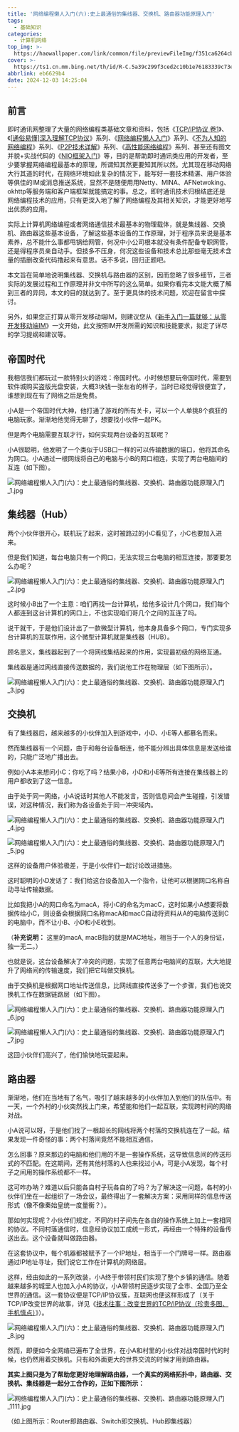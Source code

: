 ```yaml
---
title: '网络编程懒人入门(六):史上最通俗的集线器、交换机、路由器功能原理入门'
tags:
  - 基础知识
categories:
  - 计算机网络
top_img: >-
  https://haowallpaper.com/link/common/file/previewFileImg/f351ca6264cb84d5053926824a04634af351ca6264cb84d5053926824a04634a
cover: >-
  https://ts1.cn.mm.bing.net/th/id/R-C.5a39c299f3ced2c10b1e76183339c73e?rik=y1GjYN9iv1utPw&riu=http%3a%2f%2fimg.aiimg.com%2fuploads%2fuserup%2f0909%2f1102045635U.jpg&ehk=FmHrFX4Y2W1j2BOzHgGIDqMdZZtwbi48iYjATaOCDko%3d&risl=&pid=ImgRaw&r=0
abbrlink: eb6629b4
date: 2024-12-03 14:25:04
---
```

## 前言

即时通讯网整理了大量的网络编程类基础文章和资料，包括《[TCP/IP协议 卷1](http://www.52im.net/topic-tcpipvol1.html?mobile=no)》、《[[通俗易懂\]深入理解TCP协议](http://www.52im.net/thread-513-1-1.html)》系列、《[网络编程懒人入门](http://www.52im.net/thread-1095-1-1.html)》系列、《[不为人知的网络编程](http://www.52im.net/thread-1003-1-1.html)》系列、《[P2P技术详解](http://www.52im.net/thread-50-1-1.html)》系列、《[高性能网络编程](http://www.52im.net/thread-561-1-1.html)》系列、甚至还有图文并貌+实战代码的《[NIO框架入门](http://www.52im.net/thread-367-1-1.html)》等，目的是帮助即时通讯类应用的开发者，至少要掌握网络编程最基本的原理，所谓知其然更要知其所以然。尤其现在移动网络大行其道的时代，在网络环境如此复杂的情况下，能写好一套技术精湛、用户体验等俱佳的IM或消息推送系统，显然不是随便用用Netty、MINA、AFNetwoking、okhttp等服务端和客户端框架就能搞定的事。总之，即时通讯技术归根结底还是网络编程技术的应用，只有更深入地了解了网络编程及其相关知识，才能更好地写出优质的应用。

实际上计算机网络编程或者网络通信技术最基本的物理载体，就是集线器、交换机、路由器这些基本设备，了解这些基本设备的工作原理，对于程序员来说是基本素养，总不能什么事都甩锅给网管，何况中小公司根本就没有条件配备专职网管，还是得程序员亲自动手。但技多不压身，何况这些设备和技术总比那些毫无技术含量的插删改查代码撸起来有意思。话不多说，回归正题吧。

本文旨在简单地说明集线器、交换机与路由器的区别，因而忽略了很多细节，三者实际的发展过程和工作原理并非文中所写的这么简单。如果你看完本文能大概了解到三者的异同，本文的目的就达到了。至于更具体的技术问题，欢迎在留言中探讨。

另外，如果您正打算从零开发移动端IM，则建议您从《[新手入门一篇就够：从零开发移动端IM](http://www.52im.net/thread-464-1-1.html)》一文开始，此文按照IM开发所需的知识和技能要求，拟定了详尽的学习提纲和建议等。

## 帝国时代

我相信我们都玩过一款特别火的游戏：帝国时代。小时候想要玩帝国时代，需要到软件城购买盗版光盘安装，大概3块钱一张左右的样子，当时已经觉得很便宜了，谁想到现在有了网络之后是免费。

小A是一个帝国时代大神，他打通了游戏的所有关卡，可以一个人单挑8个疯狂的电脑玩家。渐渐地他觉得无聊了，想要找小伙伴一起PK。

但是两个电脑需要互联才行，如何实现两台设备的互联呢？

小A很聪明，他发明了一个类似于USB口一样的可以传输数据的端口，他将其命名为网口。小A通过一根网线将自己的电脑与小B的网口相连，实现了两台电脑间的互连（如下图）。

![网络编程懒人入门(六)：史上最通俗的集线器、交换机、路由器功能原理入门_1.jpg](https://cdn.jsdelivr.net/gh/KNeegcyao/picdemo/img/111603u5r6d30yrkbh5c5r.jpg)

## 集线器（Hub）

两个小伙伴很开心，联机玩了起来，这时被路过的小C看见了，小C也要加入进来。

但是我们知道，每台电脑只有一个网口，无法实现三台电脑的相互连接，那要要怎么办呢？

![网络编程懒人入门(六)：史上最通俗的集线器、交换机、路由器功能原理入门_2.jpg](https://cdn.jsdelivr.net/gh/KNeegcyao/picdemo/img/111637btccrju7bjj7vprg.jpg)

这时候小B出了一个主意：咱们再找一台计算机，给他多设计几个网口，我们每个人都连到这台计算机的网口上，不也实现咱们哥几个之间的互连了吗。

说干就干，于是他们设计出了一款微型计算机，他本身具备多个网口，专门实现多台计算机的互联作用，这个微型计算机就是集线器（HUB）。

顾名思义，集线器起到了一个将网线集结起来的作用，实现最初级的网络互通。

集线器是通过网线直接传送数据的，我们说他工作在物理层（如下图所示）。

![网络编程懒人入门(六)：史上最通俗的集线器、交换机、路由器功能原理入门_3.jpg](https://cdn.jsdelivr.net/gh/KNeegcyao/picdemo/img/111710hg899krzx82cgxt8.jpg)

## 交换机

有了集线器后，越来越多的小伙伴加入到游戏中，小D、小E等人都慕名而来。

然而集线器有一个问题，由于和每台设备相连，他不能分辨出具体信息是发送给谁的，只能广泛地广播出去。

例如小A本来想问小C：你吃了吗？结果小B，小D和小E等所有连接在集线器上的用户都收到了这一信息。

由于处于同一网络，小A说话时其他人不能发言，否则信息间会产生碰撞，引发错误，对这种情况，我们称为各设备处于同一冲突域内。

![网络编程懒人入门(六)：史上最通俗的集线器、交换机、路由器功能原理入门_4.jpg](https://cdn.jsdelivr.net/gh/KNeegcyao/picdemo/img/112050m7sh5xsxx45ehl6z.jpg)

![网络编程懒人入门(六)：史上最通俗的集线器、交换机、路由器功能原理入门_5.jpg](https://cdn.jsdelivr.net/gh/KNeegcyao/picdemo/img/112050qzmuu4i428xu2u8q.jpg)

这样的设备用户体验极差，于是小伙伴们一起讨论改进措施。

这时聪明的小D发话了：我们给这台设备加入一个指令，让他可以根据网口名称自动寻址传输数据。

比如我把小A的网口命名为macA，将小C的命名为macC，这时如果小A想要将数据传给小C，则设备会根据网口名称macA和macC自动将资料从A的电脑传送到C的电脑中，而不让小B、小D和小E收到。

（**补充说明：** 这里的macA, macB指的就是MAC地址，相当于一个人的身份证，独一无二。）

也就是说，这台设备解决了冲突的问题，实现了任意两台电脑间的互联，大大地提升了网络间的传输速度，我们把它叫做交换机。

由于交换机是根据网口地址传送信息，比网线直接传送多了一个步骤，我们也说交换机工作在数据链路层（如下图）。

![网络编程懒人入门(六)：史上最通俗的集线器、交换机、路由器功能原理入门_6.jpg](https://cdn.jsdelivr.net/gh/KNeegcyao/picdemo/img/112051srt9cff99irxggmn.jpg)

![网络编程懒人入门(六)：史上最通俗的集线器、交换机、路由器功能原理入门_7.jpg](https://cdn.jsdelivr.net/gh/KNeegcyao/picdemo/img/112051wa7ggnym17gaj01k.jpg)

这回小伙伴们高兴了，他们愉快地玩耍起来。

## 路由器

渐渐地，他们在当地有了名气，吸引了越来越多的小伙伴加入到他们的队伍中。有一天，一个外村的小伙突然找上门来，希望能和他们一起互联，实现跨村间的网络对战。

小A说可以呀，于是他们找了一根超长的网线将两个村落的交换机连在了一起。结果发现一件奇怪的事：两个村落间竟然不能相互通信。

怎么回事？原来那边的电脑和他们用的不是一套操作系统，这导致信息间的传送形式的不匹配。在这期间，还有其他村落的人也来找过小A，可是小A发现，每个村子之间用的操作系统都不一样。

这可咋办呐？难道以后只能各自村子玩各自的了吗？为了解决这一问题，各村的小伙伴们坐在一起组织了一场会议，最终得出了一套解决方案：采用同样的信息传送形式（像不像秦始皇统一度量衡？）。

那如何实现呢？小伙伴们规定，不同的村子间先在各自的操作系统上加上一套相同的协议。不同村落通信时，信息经协议加工成统一形式，再经由一个特殊的设备传送出去。这个设备就叫做路由器。

在这套协议中，每个机器都被赋予了一个IP地址，相当于一个门牌号一样。路由器通过IP地址寻址，我们说它工作在计算机的网络层。

这样，经由如此的一系列改装，小A终于带领村民们实现了整个乡镇的通信。随着越来越多的城里人也加入小A的协议，小A带领村民逐步实现了全市、全国乃至全世界的通信。这一套协议便是TCP/IP协议簇，互联网也便这样形成了（关于TCP/IP改变世界的故事，详见《[技术往事：改变世界的TCP/IP协议（珍贵多图、手机慎点）](http://www.52im.net/thread-520-1-1.html)》）。

![网络编程懒人入门(六)：史上最通俗的集线器、交换机、路由器功能原理入门_8.jpg](https://cdn.jsdelivr.net/gh/KNeegcyao/picdemo/img/112246hndnntwxn9swpxsi.jpg)

然而，即便如今全网络已遍布了全世界，在小A和村里的小伙伴对战帝国时代的时候，也仍然用着交换机。只有和外面更大的世界交流的时候才用到路由器。

**其实上图只是为了帮助您更好地理解路由器，一个真实的网络拓扑中，路由器、交换机、集线器是一起分工合作的，正如下图所示：**

![网络编程懒人入门(六)：史上最通俗的集线器、交换机、路由器功能原理入门_1111.jpg](https://cdn.jsdelivr.net/gh/KNeegcyao/picdemo/img/113951awb0q95bbiww2qwh.jpg)

（如上图所示：Router即路由器、Switch即交换机、Hub即集线器）
